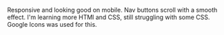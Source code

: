 Responsive and looking good on mobile. Nav buttons scroll with a smooth effect. I'm learning more HTMl and CSS, still struggling with some CSS. Google Icons was used for this.